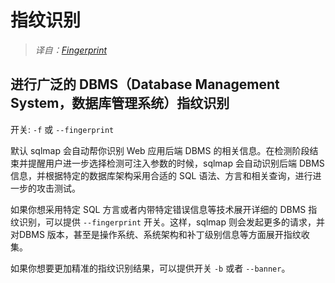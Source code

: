 # 指纹识别

> *译自：[Fingerprint](https://github.com/sqlmapproject/sqlmap/wiki/Usage#fingerprint)*

## 进行广泛的 DBMS（Database Management System，数据库管理系统）指纹识别

开关: `-f` 或 `--fingerprint`

默认 sqlmap 会自动帮你识别 Web 应用后端 DBMS 的相关信息。在检测阶段结束并提醒用户进一步选择检测可注入参数的时候，sqlmap 会自动识别后端 DBMS 信息，并根据特定的数据库架构采用合适的 SQL 语法、方言和相关查询，进行进一步的攻击测试。

如果你想采用特定 SQL 方言或者内带特定错误信息等技术展开详细的 DBMS 指纹识别，可以提供 `--fingerprint` 开关。这样，sqlmap 则会发起更多的请求，并对DBMS 版本，甚至是操作系统、系统架构和补丁级别信息等方面展开指纹收集。

如果你想要更加精准的指纹识别结果，可以提供开关 `-b` 或者 `--banner`。
